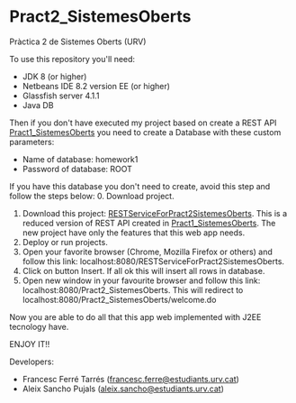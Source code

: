 # Pract2_SistemesOberts
Pràctica 2 de Sistemes Oberts (URV)

To use this repository you'll need:
  * JDK 8 (or higher)
  * Netbeans IDE 8.2 version EE (or higher)
  * Glassfish server 4.1.1
  * Java DB

Then if you don't have executed my project based on create a REST API [Pract1_SistemesOberts](https://github.com/CescFT/Pract1_SistemesOberts)
you need to create a Database with these custom parameters:
  * Name of database: homework1
  * Password of database: ROOT

If you have this database you don't need to create, avoid this step and follow the steps below:
  0. Download project.
  1. Download this project: [RESTServiceForPract2SistemesOberts](https://github.com/CescFT/RESTServiceForPract2SistemesOberts). This is a reduced version
     of REST API created in [Pract1_SistemesOberts](https://github.com/CescFT/Pract1_SistemesOberts).
     The new project have only the features that this web app needs.
  2. Deploy or run projects.
  3. Open your favorite browser (Chrome, Mozilla Firefox or others) and follow this link: localhost:8080/RESTServiceForPract2SistemesOberts.
  4. Click on button Insert. If all ok this will insert all rows in database.
  5. Open new window in your favourite browser and follow this link: localhost:8080/Pract2_SistemesOberts. This will redirect to localhost:8080/Pract2_SistemesOberts/welcome.do

Now you are able to do all that this app web implemented with J2EE tecnology have.

ENJOY IT!!

Developers:
  * Francesc Ferré Tarrés (francesc.ferre@estudiants.urv.cat)
  * Aleix Sancho Pujals (aleix.sancho@estudiants.urv.cat)

